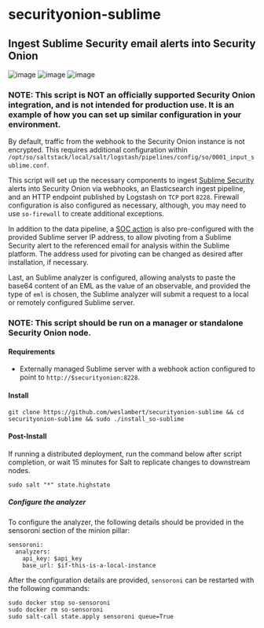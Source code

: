 # securityonion-sublime
## Ingest Sublime Security email alerts into Security Onion

![image](https://user-images.githubusercontent.com/16829864/222842071-4f277c26-2ad7-4344-a9e8-a948c65910fa.png)
![image](https://user-images.githubusercontent.com/16829864/223286167-e61dcad7-76da-48d7-8847-9eb32a8a9623.png)
![image](https://user-images.githubusercontent.com/16829864/223286188-18a978c4-7571-40dd-91bd-0a2b6a47eeb7.png)

### NOTE: This script is NOT an officially supported Security Onion integration, and is not intended for production use. It is an example of how you can set up similar configuration in your environment. 

By default, traffic from the webhook to the Security Onion instance is not encrypted. This requires additional configuration within `/opt/so/saltstack/local/salt/logstash/pipelines/config/so/0001_input_sublime.conf`.

This script will set up the necessary components to ingest [Sublime Security](https://sublime.security/) alerts into Security Onion via webhooks, an Elasticsearch ingest pipeline, and an HTTP endpoint published by Logstash on `TCP` port `8228`. Firewall configuration is also configured as necessary, although, you may need to use `so-firewall` to create additional exceptions.

In addition to the data pipeline, a [SOC action](https://docs.securityonion.net/en/2.3/soc-customization.html#action-menu) is also pre-configured with the provided Sublime server IP address, to allow pivoting from a Sublime Security alert to the referenced email for analysis within the Sublime platform. The address used for pivoting can be changed as desired after installation, if necessary.

Last, an Sublime analyzer is configured, allowing analysts to paste the base64 content of an EML as the value of an observable, and provided the type of `eml` is chosen, the Sublime analyzer will submit a request to a local or remotely configured Sublime server.

### NOTE: This script should be run on a manager or standalone Security Onion node.

#### Requirements
 - Externally managed Sublime server with a webhook action configured to point to `http://$securityonion:8228`.

#### Install

`git clone https://github.com/weslambert/securityonion-sublime && cd securityonion-sublime && sudo ./install_so-sublime`

#### Post-Install
If running a distributed deployment, run the command below after script completion, or wait 15 minutes for Salt to replicate changes to downstream nodes.

`sudo salt "*" state.highstate`

##### Configure the analyzer
To configure the analyzer, the following details should be provided in the sensoroni section of the minion pillar:

```
sensoroni:
  analyzers:
    api_key: $api_key
    base_url: $if-this-is-a-local-instance
```

After the configuration details are provided, `sensoroni` can be restarted with the following commands:

```
sudo docker stop so-sensoroni
sudo docker rm so-sensoroni
sudo salt-call state.apply sensoroni queue=True
```

